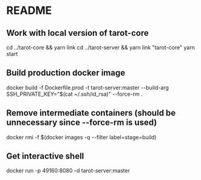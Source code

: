 # README

## Work with local version of tarot-core
cd ../tarot-core && yarn link
cd ../tarot-server && yarn link "tarot-core"
yarn start

## Build production docker image
docker build -f Dockerfile.prod -t tarot-server:master --build-arg SSH_PRIVATE_KEY="$(cat ~/.ssh/id_rsa)" --force-rm .

## Remove intermediate containers (should be unnecessary since --force-rm is used)
docker rmi -f $(docker images -q --filter label=stage=build)

## Get interactive shell
docker run -p 49160:8080 -d tarot-server:master